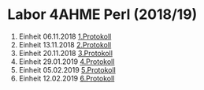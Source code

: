 # Labor 4AHME Perl (2018/19)

1) Einheit 06.11.2018 [1.Protokoll](https://github.com/pernim15/protokoll_G2_pernim15_06.11.2018)
2) Einheit 13.11.2018 [2.Protokoll](https://github.com/pernim15/protokoll_G2_pernim15_13.11.2018)
3) Einheit 20.11.2018 [3.Protokoll](https://github.com/HTLMechatronics/m15-la1-sx/blob/pernim15/protokoll_G2_20.11.2018.md)  
4) Einheit 29.01.2019 [4.Protokoll](https://github.com/pernim15/protokoll_G2_pernim15_29.01.2019)  
5) Einheit 05.02.2019 [5.Protokoll](https://github.com/pernim15/protokoll_G2_pernim15_05.02.2019)  
6) Einheit 12.02.2019 [6.Protokoll]()  
